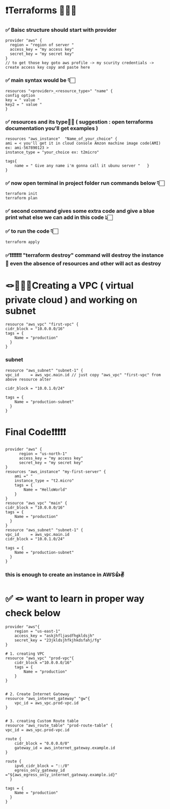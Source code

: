 # ❗️Terraforms 👨🏻‍💻
### ✅ Baisc structure should start with provider 
    provider "aws" {
      region = "region of server "
      access_key = "my access key"
      secret_key = "my secret key"
    }
    // to get those key goto aws profile -> my scurity credentials -> create access key copy and paste here
### ✅ main syntax would be 👇🏻
    resources "<provider>_<resource_type>" "name" {
    config option 
    key = " value "
    key2 = " value "
    }
### ✅ resources and its type💁🏻  ( suggestion : open terraforms documentation you'll get examples )
    resources "aws_instance"  "Name_of_your_choice" {
    ami = < you'll get it in cloud console Amzon machine image code(AMI) ex: ami-567890123 >
    instance_type = "your_choice ex: t2micro"
    
    tags{ 
        name = " Give any name i'm gonna call it ubunu server "   }
    }
### ✅ now open terminal in project folder run commands below 👇🏻
    terraform init
    terraform plan  
### ✅ second command gives some extra code and give a blue print what else we can add in this code 👆🏻
### ✅ to run the code 👇🏻
    terraform apply
### ✅❗️❗️❗️❗️❗️❗️❗️ "terraform destroy" command will destroy the instance 🔪 even the absence of resources and other will act as destroy




# 🪢👨🏻‍💻Creating a VPC ( virtual private cloud ) and working on subnet
    resource "aws_vpc" "first-vpc" {
    cidr_block = "10.0.0.0/16"
    tags = {
        Name = "production"
      }
    }


### subnet
    resource "aws_subnet" "subnet-1" {
    vpc_id     = aws_vpc.main.id // just copy "aws_vpc" "first-vpc" from above resource alter

    cidr_block = "10.0.1.0/24"

    tags = {
        Name = "production-subnet"
      }
    }










# Final Code❗️❗️❗️❗️❗️
    provider "aws" {
          region = "us-north-1"
          access_key = "my access key"
          secret_key = "my secret key"
    }
    resources "aws_instance" "my-first-server" {
        ami =" "
        instance_type = "t2.micro"
        tags = {
            Name = "HelloWorld"
        }
    }
    resource "aws_vpc" "main" {
    cidr_block = "10.0.0.0/16"
    tags = {
        Name = "production"
      }
    }
    resource "aws_subnet" "subnet-1" {
    vpc_id     = aws_vpc.main.id
    cidr_block = "10.0.1.0/24"

    tags = {
        Name = "production-subnet"
      }
    }

### this is enough to create an instance in AWS👍✌️

# ✅ 🪢 want to learn in proper way check below
    provider "aws"{
        region = "us-east-1"
        access_key = "askjhfljasdfhgkldsjh"
        secret_key = "23jkldsjhfkjhkdsfahj/fg"
    }
    
    # 1. creating VPC
    resource "aws_vpc" "prod-vpc"{
        cidr_block ="10.0.0.0/16"
        tags = {
            Name = "production"
        }
    }

    
    # 2. Create Internet Gateway
    resource "aws_internet_gateway" "gw"{
        vpc_id = aws_vpc.prod-vpc.id
    }

    
    # 3. creating Custom Route table 
    resource "aws_route_table" "prod-route-table" {
    vpc_id = aws_vpc.prod-vpc.id

    route {
        cidr_block = "0.0.0.0/0"
        gateway_id = aws_internet_gateway.example.id
    }

    route {
        ipv6_cidr_block = "::/0"
        egress_only_gateway_id       ="${aws_egress_only_internet_gateway.example.id}"
      }

    tags = {
        Name = "production"
      }
    }












